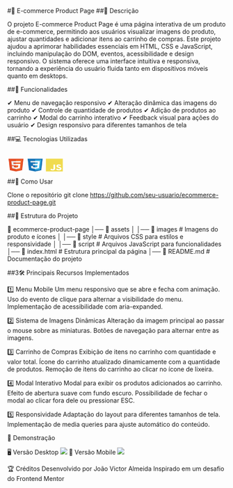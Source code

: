 #🛒 E-commerce Product Page
##📜 Descrição

O projeto E-commerce Product Page é uma página interativa de um produto de e-commerce, permitindo aos usuários visualizar imagens do produto, ajustar quantidades e adicionar itens ao carrinho de compras. Este projeto ajudou a aprimorar habilidades essenciais em HTML, CSS e JavaScript, incluindo manipulação do DOM, eventos, acessibilidade e design responsivo.
O sistema oferece uma interface intuitiva e responsiva, tornando a experiência do usuário fluida tanto em dispositivos móveis quanto em desktops.

##🌟 Funcionalidades

✔ Menu de navegação responsivo
✔ Alteração dinâmica das imagens do produto
✔ Controle de quantidade de produtos
✔ Adição de produtos ao carrinho
✔ Modal do carrinho interativo
✔ Feedback visual para ações do usuário
✔ Design responsivo para diferentes tamanhos de tela

##💻 Tecnologias Utilizadas

<div style="display: inline_block"><br>
  <img align="center" alt="marlene-html" height="30" width="40" src="https://raw.githubusercontent.com/devicons/devicon/master/icons/html5/html5-original.svg">
  <img align="center" alt="marlene-css" height="30" width="40" src="https://raw.githubusercontent.com/devicons/devicon/master/icons/css3/css3-original.svg">
  <img align="center" alt="marlene-javascript" height="30" width="40" src="https://raw.githubusercontent.com/devicons/devicon/master/icons/javascript/javascript-plain.svg">
</div>

##🎯 Como Usar

Clone o repositório
git clone https://github.com/seu-usuario/ecommerce-product-page.git

##📂 Estrutura do Projeto

📁 ecommerce-product-page
│── 📁 assets
│   │── 📁 images        # Imagens do produto e ícones
│   │── 📁 style         # Arquivos CSS para estilos e responsividade
│   │── 📁 script        # Arquivos JavaScript para funcionalidades
│── 📄 index.html        # Estrutura principal da página
│── 📄 README.md         # Documentação do projeto

##3🛠 Principais Recursos Implementados

1️⃣ Menu Mobile
Um menu responsivo que se abre e fecha com animação.
Uso do evento de clique para alternar a visibilidade do menu.
Implementação de acessibilidade com aria-expanded.

2️⃣ Sistema de Imagens Dinâmicas
Alteração da imagem principal ao passar o mouse sobre as miniaturas.
Botões de navegação para alternar entre as imagens.

3️⃣ Carrinho de Compras
Exibição de itens no carrinho com quantidade e valor total.
Ícone do carrinho atualizado dinamicamente com a quantidade de produtos.
Remoção de itens do carrinho ao clicar no ícone de lixeira.

4️⃣ Modal Interativo
Modal para exibir os produtos adicionados ao carrinho.
Efeito de abertura suave com fundo escuro.
Possibilidade de fechar o modal ao clicar fora dele ou pressionar ESC.

5️⃣ Responsividade
Adaptação do layout para diferentes tamanhos de tela.
Implementação de media queries para ajuste automático do conteúdo.

📸 Demonstração

🖥️ Versão Desktop
<img src="assets/images/desktop-preview.png" width="800px">
📱 Versão Mobile
<img src="assets/images/mobile-preview.png" width="400px">

🏆 Créditos
Desenvolvido por João Victor Almeida 
Inspirado em um desafio do Frontend Mentor
